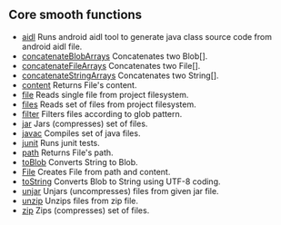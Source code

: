 Core smooth functions
---------------------

 * [aidl](api/aidl.md) Runs android aidl tool to generate java
class source code from android aidl file.
 * [concatenateBlobArrays](api/concatenateBlobArrays.md) Concatenates two Blob[].
 * [concatenateFileArrays](api/concatenateFileArrays.md) Concatenates two File[].
 * [concatenateStringArrays](api/concatenateStringArrays.md) Concatenates two String[].
 * [content](api/content.md) Returns File's content.
 * [file](api/file.md) Reads single file from project filesystem.
 * [files](api/files.md) Reads set of files from project filesystem.
 * [filter](api/filter.md) Filters files according to glob pattern.
 * [jar](api/jar.md) Jars (compresses) set of files.
 * [javac](api/javac.md) Compiles set of java files.
 * [junit](api/junit.md) Runs junit tests.
 * [path](api/path.md) Returns File's path.
 * [toBlob](api/toBlob.md) Converts String to Blob.
 * [File](api/File.md) Creates File from path and content.
 * [toString](api/toString.md) Converts Blob to String using UTF-8 coding.
 * [unjar](api/unjar.md) Unjars (uncompresses) files from given jar file.
 * [unzip](api/unzip.md) Unzips files from zip file.
 * [zip](api/zip.md) Zips (compresses) set of files.
